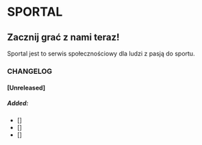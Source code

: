 # SPORTAL #

## Zacznij grać z nami teraz! ##

Sportal jest to serwis społecznościowy dla ludzi z pasją do sportu.

### CHANGELOG ###

#### [Unreleased] ####

##### Added: #####

- []
- []
- []